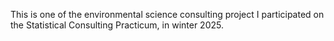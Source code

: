 This is one of the environmental science consulting project I participated on the Statistical Consulting Practicum, in winter 2025.
